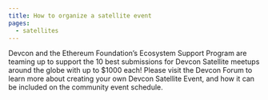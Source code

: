```yaml
---
title: How to organize a satellite event
pages:
  - satellites
---
```


Devcon and the Ethereum Foundation’s Ecosystem Support Program are teaming up to support the 10 best submissions for Devcon Satellite meetups around the globe with up to $1000 each! Please visit the Devcon Forum to learn more about creating your own Devcon Satellite Event, and how it can be included on the community event schedule.